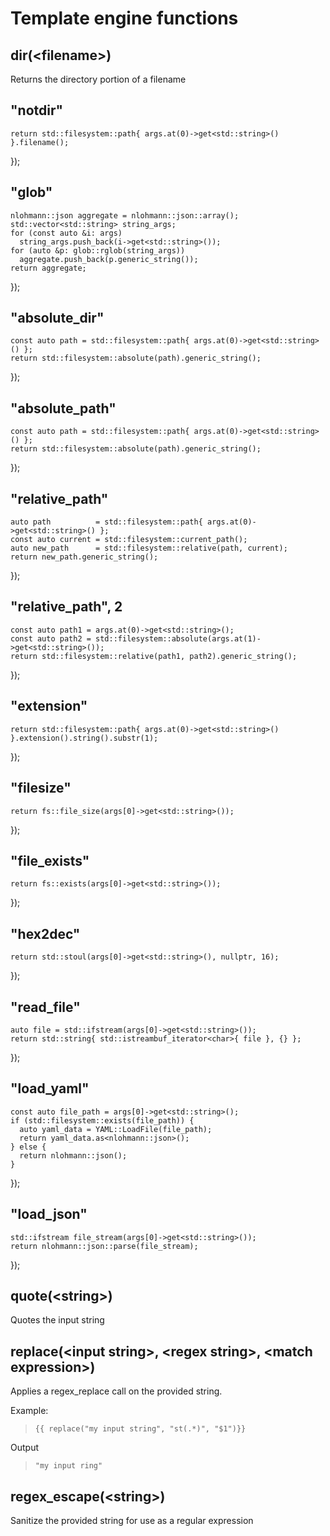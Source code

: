 # Template engine functions

## dir(\<filename\>)
Returns the directory portion of a filename
## "notdir"
    return std::filesystem::path{ args.at(0)->get<std::string>() }.filename();
  });
##   "glob"
    nlohmann::json aggregate = nlohmann::json::array();
    std::vector<std::string> string_args;
    for (const auto &i: args)
      string_args.push_back(i->get<std::string>());
    for (auto &p: glob::rglob(string_args))
      aggregate.push_back(p.generic_string());
    return aggregate;
  });
## "absolute_dir"
    const auto path = std::filesystem::path{ args.at(0)->get<std::string>() };
    return std::filesystem::absolute(path).generic_string();
  });
## "absolute_path"
    const auto path = std::filesystem::path{ args.at(0)->get<std::string>() };
    return std::filesystem::absolute(path).generic_string();
  });
## "relative_path"
    auto path          = std::filesystem::path{ args.at(0)->get<std::string>() };
    const auto current = std::filesystem::current_path();
    auto new_path      = std::filesystem::relative(path, current);
    return new_path.generic_string();
  });
## "relative_path", 2
    const auto path1 = args.at(0)->get<std::string>();
    const auto path2 = std::filesystem::absolute(args.at(1)->get<std::string>());
    return std::filesystem::relative(path1, path2).generic_string();
  });
## "extension"
    return std::filesystem::path{ args.at(0)->get<std::string>() }.extension().string().substr(1);
  });
## "filesize"
    return fs::file_size(args[0]->get<std::string>());
  });
## "file_exists"
    return fs::exists(args[0]->get<std::string>());
  });
## "hex2dec"
    return std::stoul(args[0]->get<std::string>(), nullptr, 16);
  });
## "read_file"
    auto file = std::ifstream(args[0]->get<std::string>());
    return std::string{ std::istreambuf_iterator<char>{ file }, {} };
  });
## "load_yaml"
    const auto file_path = args[0]->get<std::string>();
    if (std::filesystem::exists(file_path)) {
      auto yaml_data = YAML::LoadFile(file_path);
      return yaml_data.as<nlohmann::json>();
    } else {
      return nlohmann::json();
    }
  });
## "load_json"
    std::ifstream file_stream(args[0]->get<std::string>());
    return nlohmann::json::parse(file_stream);
  });
## quote(\<string\>)
Quotes the input string 

## replace(\<input string\>, \<regex string\>, \<match expression\>)
Applies a regex_replace call on the provided string.

Example:
> `{{ replace("my input string", "st(.*)", "$1")}}`

Output
> `"my input ring"`

## regex_escape(\<string\>)
Sanitize the provided string for use as a regular expression